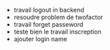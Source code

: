 - travail logout in backend
- resoudre problem de twofactor 
- travail forget passeword
- teste bien le travail inscreption
- ajouter login name 